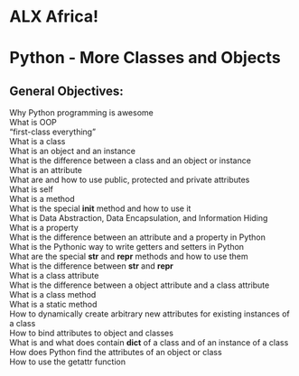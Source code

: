 # ALX Africa!

Python - More Classes and Objects
===

General Objectives:
---
Why Python programming is awesome  
What is OOP  
“first-class everything”  
What is a class  
What is an object and an instance  
What is the difference between a class and an object or instance  
What is an attribute  
What are and how to use public, protected and private attributes  
What is self  
What is a method  
What is the special __init__ method and how to use it  
What is Data Abstraction, Data Encapsulation, and Information Hiding  
What is a property  
What is the difference between an attribute and a property in Python  
What is the Pythonic way to write getters and setters in Python  
What are the special __str__ and __repr__ methods and how to use them  
What is the difference between __str__ and __repr__  
What is a class attribute  
What is the difference between a object attribute and a class attribute  
What is a class method  
What is a static method  
How to dynamically create arbitrary new attributes for existing instances of a class  
How to bind attributes to object and classes  
What is and what does contain __dict__ of a class and of an instance of a class  
How does Python find the attributes of an object or class  
How to use the getattr function  
